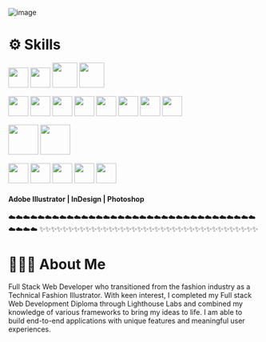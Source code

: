 <!-- ![image](https://user-images.githubusercontent.com/94703627/166254239-b8fe418d-ed6d-4531-866d-58df77e03037.png) -->
![image](https://user-images.githubusercontent.com/94703627/166288007-34d3536f-22af-4ee9-899a-e1bb99008fae.png)

# ⚙️ Skills

<img src="https://brandslogos.com/wp-content/uploads/images/large/javascript-logo.png" height="40"> <img src="https://upload.wikimedia.org/wikipedia/commons/thumb/7/73/Ruby_logo.svg/1024px-Ruby_logo.svg.png" height="40"> <img src="https://i.stack.imgur.com/PgcSR.png" height="50"> <img src="https://cdn.freebiesupply.com/logos/large/2x/css3-logo-png-transparent.png" height="50">

<img src="https://brandslogos.com/wp-content/uploads/thumbs/nodejs-logo-vector.svg" height="40"> <img src="https://upload.wikimedia.org/wikipedia/commons/thumb/a/a7/React-icon.svg/2300px-React-icon.svg.png" height="40"> <img src="https://expressjs.com/images/express-facebook-share.png" height="40"> <img src="https://www.logolynx.com/images/logolynx/7c/7cd9586a595db92320ebf7beab22a7af.png" height="40"> <img src="https://download.logo.wine/logo/Ruby_on_Rails/Ruby_on_Rails-Logo.wine.png" height="40"> <img src="https://brandslogos.com/wp-content/uploads/thumbs/bootstrap-logo-vector.svg" height="40"> <img src="https://i1.wp.com/www.ux-republic.com/wp-content/uploads/2018/03/socket.png?fit=375%2C375&ssl=1" height="40"> <img src="https://encrypted-tbn0.gstatic.com/images?q=tbn:ANd9GcSalJsp6dTQyotfjSrj9R85c8PWg8FC-cmTMECXxnUj2IVU6mQXIm8Rt6PDDI0rgbT-aDQ&usqp=CAU" height="40">

<img src="https://download.logo.wine/logo/MySQL/MySQL-Logo.wine.png" height="60"> <img src="https://www.logo.wine/a/logo/PostgreSQL/PostgreSQL-Logo.wine.svg" height="60">

<img src="https://camo.githubusercontent.com/7fbd61a113b7f10ed1709e74f3715a2a60ba5177/687474703a2f2f61706974657374696e672e626967737469636b6361727065742e636f6d2f6173736574732f696d672f6d6f6368612d636861692f6c6f676f2e706e67" height="40"> <img src="https://nx.dev/documentation/shared/jest-logo.png" height="40"> <img src="https://avatars.githubusercontent.com/u/22632046?s=200&v=4" height="40"> <img src="https://avatars.githubusercontent.com/u/8908513?s=280&v=4" height="40"> <img src="https://opencollective-production.s3-us-west-1.amazonaws.com/3c3541c0-219f-11e8-b0f5-4b63dacb88da.png" height="40">

#### Adobe Illustrator | InDesign | Photoshop

☁️☁️☁️☁️☁️☁️☁️☁️☁️☁️☁️☁️☁️☁️☁️☁️☁️☁️☁️☁️☁️☁️☁️☁️☁️☁️☁️☁️☁️☁️☁️☁️☁️☁️☁️☁️☁️☁️
✨✨✨✨✨✨✨✨✨✨✨✨✨✨✨✨✨✨✨✨✨✨✨✨✨✨✨✨✨✨✨✨✨✨✨✨✨✨

# 👩🏾‍💻 About Me

Full Stack Web Developer who transitioned from the fashion industry as a Technical Fashion Illustrator. With keen interest, I completed my Full stack Web Development Diploma through Lighthouse Labs and combined my knowledge of various frameworks to bring my ideas to life.  I am able to build end-to-end applications with unique features and meaningful user experiences.

